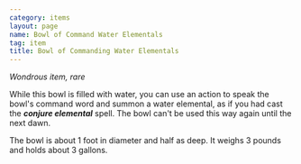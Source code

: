 ```yaml
---
category: items
layout: page
name: Bowl of Command Water Elementals
tag: item
title: Bowl of Commanding Water Elementals 
---
```

_Wondrous item, rare_ 

While this bowl is filled with water, you can use an action to speak the bowl's command word and summon a water elemental, as if you had cast the **_conjure elemental_** spell. The bowl can't be used this way again until the next dawn.

The bowl is about 1 foot in diameter and half as deep. It weighs 3 pounds and holds about 3 gallons. 
